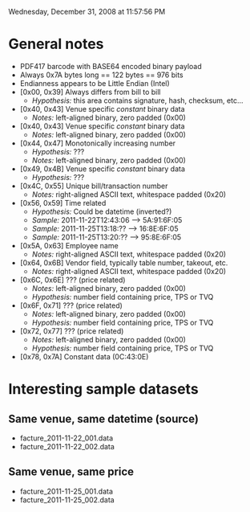 Wednesday, December 31, 2008 at 11:57:56 PM


# General notes #
  * PDF417 barcode with BASE64 encoded binary payload
  * Always 0x7A bytes long == 122 bytes == 976 bits
  * Endianness appears to be Little Endian (Intel)
  * [0x00, 0x39] Always differs from bill to bill
    * _Hypothesis:_ this area contains signature, hash, checksum, etc...
  * [0x40, 0x43] Venue specific _constant_ binary data
    * _Notes:_ left-aligned binary, zero padded (0x00)
  * [0x40, 0x43] Venue specific _constant_ binary data
    * _Notes:_ left-aligned binary, zero padded (0x00)
  * [0x44, 0x47] Monotonically increasing number
    * _Hypothesis:_ ???
	* _Notes:_ left-aligned binary, zero padded (0x00)
  * [0x49, 0x4B]  Venue specific _constant_ binary data
    * _Hypothesis:_ ???
  * [0x4C, 0x55] Unique bill/transaction number
    * _Notes:_ right-aligned ASCII text, whitespace padded (0x20)
  * [0x56, 0x59] Time related
    * _Hypothesis:_ Could be datetime (inverted?)
    * _Sample:_ 2011-11-22T12:43:06 --> 5A:91:6F:05
    * _Sample:_ 2011-11-25T13:18:?? --> 16:8E:6F:05
    * _Sample:_ 2011-11-25T13:20:?? --> 95:8E:6F:05
  * [0x5A, 0x63] Employee name
    * _Notes:_ right-aligned ASCII text, whitespace padded (0x20)
  * [0x64, 0x6B] Vendor field, typically table number, takeout, etc.
    * _Notes:_ right-aligned ASCII text, whitespace padded (0x20)
  * [0x6C, 0x6E] ??? (price related)
    * _Notes:_ left-aligned binary, zero padded (0x00)
    * _Hypothesis:_ number field containing price, TPS or TVQ
  * [0x6F, 0x71] ??? (price related)
    * _Notes:_ left-aligned binary, zero padded (0x00)
    * _Hypothesis:_ number field containing price, TPS or TVQ
  * [0x72, 0x77] ??? (price related)
    * _Notes:_ left-aligned binary, zero padded (0x00)
    * _Hypothesis:_ number field containing price, TPS or TVQ
  * [0x78, 0x7A] Constant data (0C:43:0E)

# Interesting sample datasets #

## Same venue, same datetime (source) ##
  *  facture_2011-11-22_001.data
  *  facture_2011-11-22_002.data

## Same venue, same price ##
  *  facture_2011-11-25_001.data
  *  facture_2011-11-25_002.data
